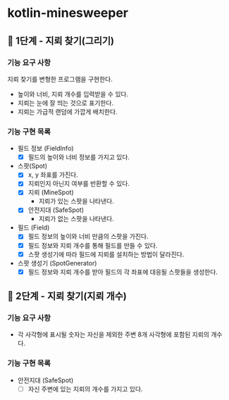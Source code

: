 # kotlin-minesweeper

## 🚀 1단계 - 지뢰 찾기(그리기)

### 기능 요구 사항

지뢰 찾기를 변형한 프로그램을 구현한다.

- 높이와 너비, 지뢰 개수를 입력받을 수 있다.
- 지뢰는 눈에 잘 띄는 것으로 표기한다.
- 지뢰는 가급적 랜덤에 가깝게 배치한다.

### 기능 구현 목록

- 필드 정보 (FieldInfo)
    - [x] 필드의 높이와 너비 정보를 가지고 있다.

- 스팟(Spot)
    - [x] x, y 좌표를 가진다.
    - [x] 지뢰인지 아닌지 여부를 반환할 수 있다.
    - [x] 지뢰 (MineSpot)
        - 지뢰가 있는 스팟을 나타낸다.
    - [x] 안전지대 (SafeSpot)
        - 지뢰가 없는 스팟을 나타낸다.

- 필드 (Field)
    -  [x] 필드 정보의 높이와 너비 만큼의 스팟을 가진다.
    -  [x] 필드 정보와 지뢰 개수를 통해 필드를 만들 수 있다.
    -  [x] 스팟 생성기에 따라 필드에 지뢰를 설치하는 방법이 달라진다.

- 스팟 생성기 (SpotGenerator)
    - [x] 필드 정보와 지뢰 개수를 받아 필드의 각 좌표에 대응될 스팟들을 생성한다.

## 🚀 2단계 - 지뢰 찾기(지뢰 개수)

### 기능 요구 사항

- 각 사각형에 표시될 숫자는 자신을 제외한 주변 8개 사각형에 포함된 지뢰의 개수다.

### 기능 구현 목록

- 안전지대 (SafeSpot)
    - [ ] 자신 주변에 있는 지뢰의 개수를 가지고 있다.
